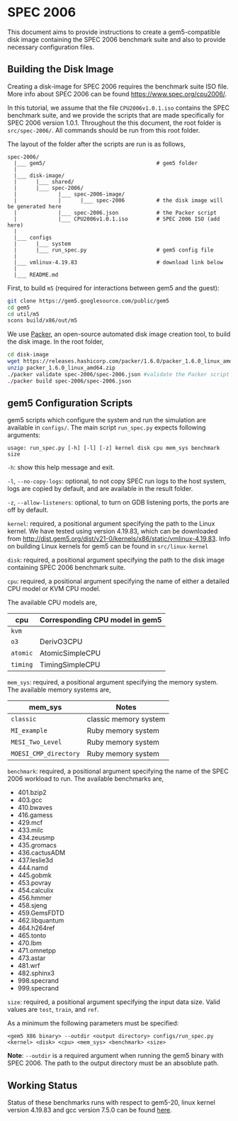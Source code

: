 # SPEC 2006
This document aims to provide instructions to create a gem5-compatible disk
image containing the SPEC 2006 benchmark suite and also to provide necessary
configuration files.

## Building the Disk Image
Creating a disk-image for SPEC 2006 requires the benchmark suite ISO file.
More info about SPEC 2006 can be found <https://www.spec.org/cpu2006/>.

In this tutorial, we assume that the file `CPU2006v1.0.1.iso` contains the SPEC
benchmark suite, and we provide the scripts that are made specifically for
SPEC 2006 version 1.0.1.
Throughout the this document, the root folder is `src/spec-2006/`.
All commands should be run from this root folder.

The layout of the folder after the scripts are run is as follows,

```
spec-2006/
  |___ gem5/                                   # gem5 folder
  |
  |___ disk-image/
  |      |___ shared/
  |      |___ spec-2006/
  |             |___ spec-2006-image/
  |             |      |___ spec-2006          # the disk image will be generated here
  |             |___ spec-2006.json            # the Packer script
  |             |___ CPU2006v1.0.1.iso         # SPEC 2006 ISO (add here)
  |
  |___ configs
  |      |___ system
  |      |___ run_spec.py                      # gem5 config file
  |
  |___ vmlinux-4.19.83                         # download link below
  |
  |___ README.md
```

First, to build `m5` (required for interactions between gem5 and the guest):

```sh
git clone https://gem5.googlesource.com/public/gem5
cd gem5
cd util/m5
scons build/x86/out/m5
```

We use [Packer](https://www.packer.io/), an open-source automated disk image
creation tool, to build the disk image.
In the root folder,

```sh
cd disk-image
wget https://releases.hashicorp.com/packer/1.6.0/packer_1.6.0_linux_amd64.zip #(download the packer binary)
unzip packer_1.6.0_linux_amd64.zip
./packer validate spec-2006/spec-2006.json #validate the Packer script
./packer build spec-2006/spec-2006.json
```

## gem5 Configuration Scripts
gem5 scripts which configure the system and run the simulation are available
in `configs/`.
The main script `run_spec.py` expects following arguments:

`usage: run_spec.py [-h] [-l] [-z] kernel disk cpu mem_sys benchmark size`

`-h`: show this help message and exit.

`-l`, `--no-copy-logs`: optional, to not copy SPEC run logs to the host system,
logs are copied by default, and are available in the result folder.

`-z`, `--allow-listeners`: optional, to turn on GDB listening ports, the ports
are off by default.

`kernel`: required, a positional argument specifying the path to the Linux
kernel. We have tested using version 4.19.83, which can be downloaded from
<http://dist.gem5.org/dist/v21-0/kernels/x86/static/vmlinux-4.19.83>. Info on
building Linux kernels for gem5 can be found in `src/linux-kernel`

`disk`: required, a positional argument specifying the path to the disk image
containing SPEC 2006 benchmark suite.

`cpu`: required, a positional argument specifying the name of either a
detailed CPU model or KVM CPU model.

The available CPU models are,

| cpu      | Corresponding CPU model in gem5 |
| ---------| ------------------------------- |
| `kvm`    |                                 |
| `o3`     | DerivO3CPU                      |
| `atomic` | AtomicSimpleCPU                 |
| `timing` | TimingSimpleCPU                 |

`mem_sys`: required, a positional argument specifying the memory system.
The available memory systems are,

| mem\_sys              | Notes                  |
| --------------------- | ---------------------- |
| `classic`             | classic memory system  |
| `MI_example`          | Ruby memory system     |
| `MESI_Two_Level`      | Ruby memory system     |
| `MOESI_CMP_directory` | Ruby memory system     |

`benchmark`: required, a positional argument specifying the name of the SPEC
2006 workload to run. The available benchmarks are,

* 401.bzip2
* 403.gcc
* 410.bwaves
* 416.gamess
* 429.mcf
* 433.milc
* 434.zeusmp
* 435.gromacs
* 436.cactusADM
* 437.leslie3d
* 444.namd
* 445.gobmk
* 453.povray
* 454.calculix
* 456.hmmer
* 458.sjeng
* 459.GemsFDTD
* 462.libquantum
* 464.h264ref
* 465.tonto
* 470.lbm
* 471.omnetpp
* 473.astar
* 481.wrf
* 482.sphinx3
* 998.specrand
* 999.specrand

`size`: required, a positional argument specifying the input data size. Valid
values are `test`, `train`, and `ref`.

As a minimum the following parameters must be specified:

```
<gem5 X86 binary> --outdir <output directory> configs/run_spec.py <kernel> <disk> <cpu> <mem_sys> <benchmark> <size>
```

**Note**: `--outdir` is a required argument when running the gem5 binary with SPEC 2006.
The path to the output directory must be an absoblute path.

## Working Status
Status of these benchmarks runs with respect to gem5-20, linux kernel version
4.19.83 and gcc version 7.5.0 can be found
[here](https://www.gem5.org/documentation/benchmark_status/gem5-20#spec-2006-tests).
